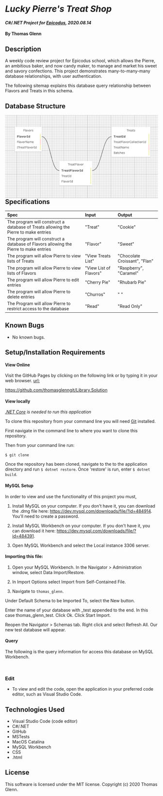 # _Lucky Pierre's Treat Shop_

#### _C#/.NET Project for [Epicodus](https://www.epicodus.com/), 2020.08.14_

#### By **Thomas Glenn**

## Description
A weekly code review project for Epicodus school, which allows the Pierre, an ambitious baker, and now candy maker, to manage and market his sweet and savory confections. This project demonstrates many-to-many-many database relationships, with user authentication. 


The following sitemap explains this database query relationship between Flavors and Treats in this schema.

## Database Structure
<img src="LuckyPierre/wwwroot/assets/images/LPDatabase.png"          style="float: left; margin-right: 10px;" />

## Specifications

| Spec | Input | Output | 
|:--------- |:--------- |:-------- |
| The program will construct a database of Treats allowing the Pierre to make entries | "Treat" | "Cookie" | 
| The program will construct a database of Flavors allowing the Pierre to make entries | "Flavor"  | "Sweet" |
| The program will allow Pierre to view lists of Treats | "View Treats List" | "Chocolate Croissant", "Flan" |
| The program will allow Pierre to view lists of Flavors |  "View List of Flavors" | "Raspberry", "Caramel" |
| The program will allow Pierre to edit entries | "Cherry Pie" | "Rhubarb Pie" |
| The program will allow Pierre to delete entries | "Churros" | " " | 
| The Program will allow Pierre to restrict access to the database | "Read" | "Read Only" |

## Known Bugs
* No known bugs.   

## Setup/Installation Requirements
#### View Online
Visit the GitHub Pages by clicking on the following link or by typing it in your web browser. 
<url:>

https://github.com/thomasglenngit/Library.Solution

#### View locally

*[.NET Core](https://dotnet.microsoft.com/download/dotnet-core/2.2) is needed to run this application*

To clone this repository from your command line you will need [Git](https://git-scm.com/) installed. 

First navigate in the command line to where you want to clone this repository. 

Then from your command line run:

`$ git clone `

Once the repository has been cloned, navigate to the to the application directory and run `$ dotnet restore`.
Once 'restore' is run, enter `$ dotnet build`.

#### MySQL Setup
In order to view and use the functionality of this project you must,
1. Install MySQL on your computer. If you don't have it, you can download the .dmg file here:
https://dev.mysql.com/downloads/file/?id=484914. You'll need to create a password.

2. Install MySQL Workbench on your computer. If you don't have it, you can download it here:
https://dev.mysql.com/downloads/file/?id=484391.

3. Open MySQL Workbench and select the Local instance 3306 server. 

#### Importing this file:
1. Open your MySQL Workbench. In the Navigator > Administration window, select Data Import/Restore.

2. In Import Options select Import from Self-Contained File.

3. Navigate to `thomas_glenn`.

Under Default Schema to be Imported To, select the New button.

Enter the name of your database with _test appended to the end.
In this case thomas_glenn_test.
Click Ok.
Click Start Import.

Reopen the Navigator > Schemas tab. Right click and select Refresh All. Our new test database will appear.

#### Query
The following is the query information for access this database on MySQL Workbench.
```


```

### Edit
* To view and edit the code, open the application in your preferred code editor, such as Visual Studio Code.

## Technologies Used
* Visual Studio Code (code editor)
* C#/.NET
* GitHub
* MSTests
* MacOS Catalina
* MySQL Workbench
* CSS
* .html

## License
This software is licensed under the MIT license. Copyright (c) 2020 Thomas Glenn.

